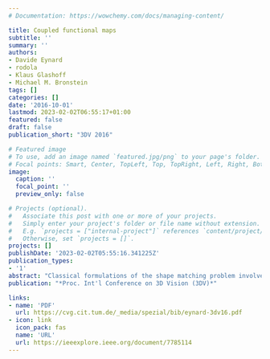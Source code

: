 ```yaml
---
# Documentation: https://wowchemy.com/docs/managing-content/

title: Coupled functional maps
subtitle: ''
summary: ''
authors:
- Davide Eynard
- rodola
- Klaus Glashoff
- Michael M. Bronstein
tags: []
categories: []
date: '2016-10-01'
lastmod: 2023-02-02T06:55:17+01:00
featured: false
draft: false
publication_short: "3DV 2016"

# Featured image
# To use, add an image named `featured.jpg/png` to your page's folder.
# Focal points: Smart, Center, TopLeft, Top, TopRight, Left, Right, BottomLeft, Bottom, BottomRight.
image:
  caption: ''
  focal_point: ''
  preview_only: false

# Projects (optional).
#   Associate this post with one or more of your projects.
#   Simply enter your project's folder or file name without extension.
#   E.g. `projects = ["internal-project"]` references `content/project/deep-learning/index.md`.
#   Otherwise, set `projects = []`.
projects: []
publishDate: '2023-02-02T05:55:16.341225Z'
publication_types:
- '1'
abstract: "Classical formulations of the shape matching problem involve the definition of a matching cost that directly depends on the action of the desired map when applied to some input data. Such formulations are typically one-sided - they seek for a mapping from one shape to the other, but not vice versa. In this paper we consider an unbiased formulation of this problem, in which we solve simultaneously for a low-distortion map relating the two given shapes and its inverse. We phrase the problem in the spectral domain using the language of functional maps, resulting in an especially compact and efficient optimization problem. The benefits of our proposed regularization are especially evident in the scarce data setting, where we demonstrate highly competitive results with respect to the state of the art."
publication: "*Proc. Int'l Conference on 3D Vision (3DV)*"

links:
- name: 'PDF'
  url: https://cvg.cit.tum.de/_media/spezial/bib/eynard-3dv16.pdf
- icon: link
  icon_pack: fas
  name: 'URL'
  url: https://ieeexplore.ieee.org/document/7785114
---
```

